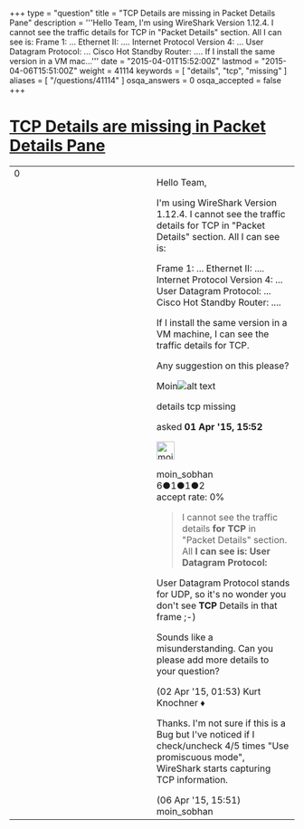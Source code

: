 +++
type = "question"
title = "TCP Details are missing in Packet Details Pane"
description = '''Hello Team, I&#x27;m using WireShark Version 1.12.4. I cannot see the traffic details for TCP in &quot;Packet Details&quot; section. All I can see is: Frame 1: ... Ethernet II: .... Internet Protocol Version 4: ... User Datagram Protocol: ... Cisco Hot Standby Router: .... If I install the same version in a VM mac...'''
date = "2015-04-01T15:52:00Z"
lastmod = "2015-04-06T15:51:00Z"
weight = 41114
keywords = [ "details", "tcp", "missing" ]
aliases = [ "/questions/41114" ]
osqa_answers = 0
osqa_accepted = false
+++

<div class="headNormal">

# [TCP Details are missing in Packet Details Pane](/questions/41114/tcp-details-are-missing-in-packet-details-pane)

</div>

<div id="main-body">

<div id="askform">

<table id="question-table" style="width:100%;"><colgroup><col style="width: 50%" /><col style="width: 50%" /></colgroup><tbody><tr class="odd"><td style="width: 30px; vertical-align: top"><div class="vote-buttons"><span id="post-41114-upvote" class="ajax-command post-vote up" rel="nofollow" title="I like this post (click again to cancel)"> </span><div id="post-41114-score" class="post-score" title="current number of votes">0</div><span id="post-41114-downvote" class="ajax-command post-vote down" rel="nofollow" title="I dont like this post (click again to cancel)"> </span> <span id="favorite-mark" class="ajax-command favorite-mark" rel="nofollow" title="mark/unmark this question as favorite (click again to cancel)"> </span><div id="favorite-count" class="favorite-count"></div></div></td><td><div id="item-right"><div class="question-body"><p>Hello Team,</p><p>I'm using WireShark Version 1.12.4. I cannot see the traffic details for TCP in "Packet Details" section. All I can see is:</p><p>Frame 1: ... Ethernet II: .... Internet Protocol Version 4: ... User Datagram Protocol: ... Cisco Hot Standby Router: ....</p><p>If I install the same version in a VM machine, I can see the traffic details for TCP.</p><p>Any suggestion on this please?</p><p>Moin<img src="https://osqa-ask.wireshark.org/upfiles/TCP.PNG" alt="alt text" /></p></div><div id="question-tags" class="tags-container tags"><span class="post-tag tag-link-details" rel="tag" title="see questions tagged &#39;details&#39;">details</span> <span class="post-tag tag-link-tcp" rel="tag" title="see questions tagged &#39;tcp&#39;">tcp</span> <span class="post-tag tag-link-missing" rel="tag" title="see questions tagged &#39;missing&#39;">missing</span></div><div id="question-controls" class="post-controls"></div><div class="post-update-info-container"><div class="post-update-info post-update-info-user"><p>asked <strong>01 Apr '15, 15:52</strong></p><img src="https://secure.gravatar.com/avatar/8a082088ae5f1d495da8ffa552531376?s=32&amp;d=identicon&amp;r=g" class="gravatar" width="32" height="32" alt="moin_sobhan&#39;s gravatar image" /><p><span>moin_sobhan</span><br />
<span class="score" title="6 reputation points">6</span><span title="1 badges"><span class="badge1">●</span><span class="badgecount">1</span></span><span title="1 badges"><span class="silver">●</span><span class="badgecount">1</span></span><span title="2 badges"><span class="bronze">●</span><span class="badgecount">2</span></span><br />
<span class="accept_rate" title="Rate of the user&#39;s accepted answers">accept rate:</span> <span title="moin_sobhan has no accepted answers">0%</span></p></img></div></div><div id="comments-container-41114" class="comments-container"><span id="41123"></span><div id="comment-41123" class="comment"><div id="post-41123-score" class="comment-score"></div><div class="comment-text"><blockquote><p>I cannot see the traffic details <strong>for TCP</strong> in "Packet Details" section.<br />
All <strong>I can see is: User Datagram Protocol:</strong></p></blockquote><p>User Datagram Protocol stands for UDP, so it's no wonder you don't see <strong>TCP</strong> Details in that frame ;-)</p><p>Sounds like a misunderstanding. Can you please add more details to your question?</p></div><div id="comment-41123-info" class="comment-info"><span class="comment-age">(02 Apr '15, 01:53)</span> <span class="comment-user userinfo">Kurt Knochner ♦</span></div></div><span id="41235"></span><div id="comment-41235" class="comment"><div id="post-41235-score" class="comment-score"></div><div class="comment-text"><p>Thanks. I'm not sure if this is a Bug but I've noticed if I check/uncheck 4/5 times "Use promiscuous mode", WireShark starts capturing TCP information.</p></div><div id="comment-41235-info" class="comment-info"><span class="comment-age">(06 Apr '15, 15:51)</span> <span class="comment-user userinfo">moin_sobhan</span></div></div></div><div id="comment-tools-41114" class="comment-tools"></div><div class="clear"></div><div id="comment-41114-form-container" class="comment-form-container"></div><div class="clear"></div></div></td></tr></tbody></table>

</div>

</div>

